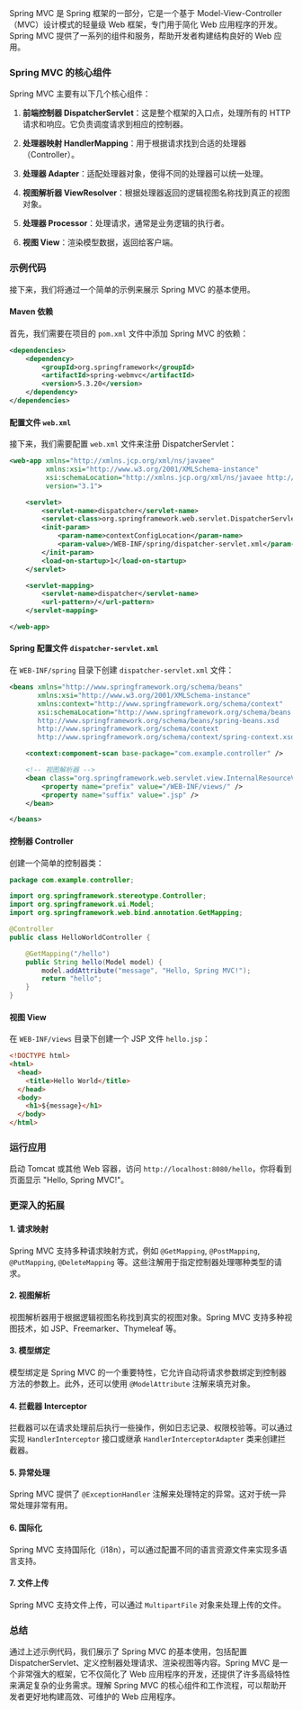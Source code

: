 Spring MVC 是 Spring 框架的一部分，它是一个基于 Model-View-Controller（MVC）设计模式的轻量级 Web 框架，专门用于简化 Web 应用程序的开发。Spring MVC 提供了一系列的组件和服务，帮助开发者构建结构良好的 Web 应用。

### Spring MVC 的核心组件

Spring MVC 主要有以下几个核心组件：

1. **前端控制器 DispatcherServlet**：这是整个框架的入口点，处理所有的 HTTP 请求和响应。它负责调度请求到相应的控制器。

2. **处理器映射 HandlerMapping**：用于根据请求找到合适的处理器（Controller）。

3. **处理器 Adapter**：适配处理器对象，使得不同的处理器可以统一处理。

4. **视图解析器 ViewResolver**：根据处理器返回的逻辑视图名称找到真正的视图对象。

5. **处理器 Processor**：处理请求，通常是业务逻辑的执行者。

6. **视图 View**：渲染模型数据，返回给客户端。

### 示例代码

接下来，我们将通过一个简单的示例来展示 Spring MVC 的基本使用。

#### Maven 依赖

首先，我们需要在项目的 `pom.xml` 文件中添加 Spring MVC 的依赖：

```xml
<dependencies>
    <dependency>
        <groupId>org.springframework</groupId>
        <artifactId>spring-webmvc</artifactId>
        <version>5.3.20</version>
    </dependency>
</dependencies>
```

#### 配置文件 `web.xml`

接下来，我们需要配置 `web.xml` 文件来注册 DispatcherServlet：

```xml
<web-app xmlns="http://xmlns.jcp.org/xml/ns/javaee"
         xmlns:xsi="http://www.w3.org/2001/XMLSchema-instance"
         xsi:schemaLocation="http://xmlns.jcp.org/xml/ns/javaee http://xmlns.jcp.org/xml/ns/javaee/web-app_3_1.xsd"
         version="3.1">

    <servlet>
        <servlet-name>dispatcher</servlet-name>
        <servlet-class>org.springframework.web.servlet.DispatcherServlet</servlet-class>
        <init-param>
            <param-name>contextConfigLocation</param-name>
            <param-value>/WEB-INF/spring/dispatcher-servlet.xml</param-value>
        </init-param>
        <load-on-startup>1</load-on-startup>
    </servlet>

    <servlet-mapping>
        <servlet-name>dispatcher</servlet-name>
        <url-pattern>/</url-pattern>
    </servlet-mapping>

</web-app>
```

#### Spring 配置文件 `dispatcher-servlet.xml`

在 `WEB-INF/spring` 目录下创建 `dispatcher-servlet.xml` 文件：

```xml
<beans xmlns="http://www.springframework.org/schema/beans"
       xmlns:xsi="http://www.w3.org/2001/XMLSchema-instance"
       xmlns:context="http://www.springframework.org/schema/context"
       xsi:schemaLocation="http://www.springframework.org/schema/beans
       http://www.springframework.org/schema/beans/spring-beans.xsd
       http://www.springframework.org/schema/context
       http://www.springframework.org/schema/context/spring-context.xsd">

    <context:component-scan base-package="com.example.controller" />

    <!-- 视图解析器 -->
    <bean class="org.springframework.web.servlet.view.InternalResourceViewResolver">
        <property name="prefix" value="/WEB-INF/views/" />
        <property name="suffix" value=".jsp" />
    </bean>

</beans>
```

#### 控制器 Controller

创建一个简单的控制器类：

```java
package com.example.controller;

import org.springframework.stereotype.Controller;
import org.springframework.ui.Model;
import org.springframework.web.bind.annotation.GetMapping;

@Controller
public class HelloWorldController {

    @GetMapping("/hello")
    public String hello(Model model) {
        model.addAttribute("message", "Hello, Spring MVC!");
        return "hello";
    }
}
```

#### 视图 View

在 `WEB-INF/views` 目录下创建一个 JSP 文件 `hello.jsp`：

```html
<!DOCTYPE html>
<html>
  <head>
    <title>Hello World</title>
  </head>
  <body>
    <h1>${message}</h1>
  </body>
</html>
```

### 运行应用

启动 Tomcat 或其他 Web 容器，访问 `http://localhost:8080/hello`，你将看到页面显示 "Hello, Spring MVC!"。

### 更深入的拓展

#### 1. **请求映射**

Spring MVC 支持多种请求映射方式，例如 `@GetMapping`, `@PostMapping`, `@PutMapping`, `@DeleteMapping` 等。这些注解用于指定控制器处理哪种类型的请求。

#### 2. **视图解析**

视图解析器用于根据逻辑视图名称找到真实的视图对象。Spring MVC 支持多种视图技术，如 JSP、Freemarker、Thymeleaf 等。

#### 3. **模型绑定**

模型绑定是 Spring MVC 的一个重要特性，它允许自动将请求参数绑定到控制器方法的参数上。此外，还可以使用 `@ModelAttribute` 注解来填充对象。

#### 4. **拦截器 Interceptor**

拦截器可以在请求处理前后执行一些操作，例如日志记录、权限校验等。可以通过实现 `HandlerInterceptor` 接口或继承 `HandlerInterceptorAdapter` 类来创建拦截器。

#### 5. **异常处理**

Spring MVC 提供了 `@ExceptionHandler` 注解来处理特定的异常。这对于统一异常处理非常有用。

#### 6. **国际化**

Spring MVC 支持国际化（i18n），可以通过配置不同的语言资源文件来实现多语言支持。

#### 7. **文件上传**

Spring MVC 支持文件上传，可以通过 `MultipartFile` 对象来处理上传的文件。

### 总结

通过上述示例代码，我们展示了 Spring MVC 的基本使用，包括配置 DispatcherServlet、定义控制器处理请求、渲染视图等内容。Spring MVC 是一个非常强大的框架，它不仅简化了 Web 应用程序的开发，还提供了许多高级特性来满足复杂的业务需求。理解 Spring MVC 的核心组件和工作流程，可以帮助开发者更好地构建高效、可维护的 Web 应用程序。
